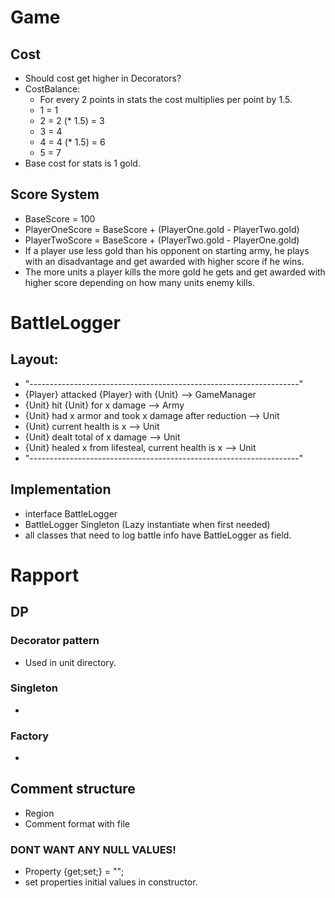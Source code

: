 ﻿# Game

## Cost

* Should cost get higher in Decorators?
* CostBalance:
    * For every 2 points in stats the cost multiplies per point by 1.5.
    * 1 = 1
    * 2 = 2 (* 1.5) = 3
    * 3 = 4
    * 4 = 4 (* 1.5) = 6
    * 5 = 7 
* Base cost for stats is 1 gold.

## Score System
* BaseScore = 100
* PlayerOneScore = BaseScore + (PlayerOne.gold - PlayerTwo.gold)
* PlayerTwoScore = BaseScore + (PlayerTwo.gold - PlayerOne.gold)
* If a player use less gold than his opponent on starting army, he plays with an disadvantage and get awarded with higher score if he wins. 
* The more units a player kills the more gold he gets and get awarded with higher score depending on how many units enemy kills.


# BattleLogger
## Layout:
 * "-------------------------------------------------------------------"
 * {Player} attacked {Player} with {Unit} --> GameManager
 *  {Unit} hit {Unit} for x damage --> Army
 *  {Unit} had x armor and took x damage after reduction --> Unit
 *  {Unit} current health is x  --> Unit
 *  {Unit} dealt total of x damage --> Unit
 *  {Unit} healed x from lifesteal, current health is x --> Unit
 * "-------------------------------------------------------------------"
## Implementation
 * interface BattleLogger
 * BattleLogger Singleton (Lazy instantiate when first needed)
 * all classes that need to log battle info have BattleLogger as field.
 
## 

# Rapport

## DP
### Decorator pattern 
 * Used in unit directory.  
### Singleton
 * 
### Factory
 * 
## Comment structure
* Region
* Comment format with file

### DONT WANT ANY NULL VALUES!
 * Property {get;set;} = "";
 * set properties initial values in constructor.
 

